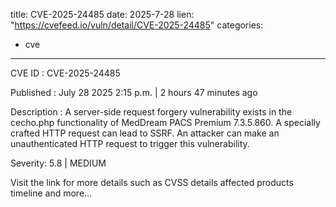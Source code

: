  
title: CVE-2025-24485
date: 2025-7-28
lien: "https://cvefeed.io/vuln/detail/CVE-2025-24485"
categories:
  - cve
---

CVE ID : CVE-2025-24485

Published :  July 28
2025
2:15 p.m. | 2 hours
47 minutes ago

Description : A server-side request forgery vulnerability exists in the cecho.php functionality of MedDream PACS Premium 7.3.5.860. A specially crafted HTTP request can lead to SSRF. An attacker can make an unauthenticated HTTP request to trigger this vulnerability.

Severity: 5.8 | MEDIUM

Visit the link for more details
such as CVSS details
affected products
timeline
and more...
